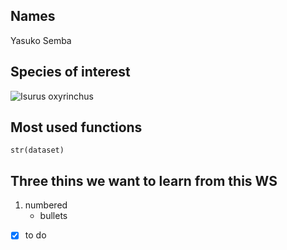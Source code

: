 ## Names
Yasuko Semba

## Species of interest
![Isurus oxyrinchus](https://www.cms.int/manage/sites/default/files/uploads/Shortfin_Mako.jpg)

## Most used functions
```
str(dataset)
```

## Three thins we want to learn from this WS
1. numbered  
   * bullets  
  - [x] to do
